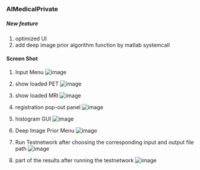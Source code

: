 ### AIMedicalPrivate


##### New feature
1. optimized UI
2. add deep image prior algorithm function by matlab systemcall

#### Screen Shot
1. Input Menu
![image](https://github.com/cubeFUN/AIMedical/blob/master/resource/InputMenu.png)

2. show loaded PET
![image](https://github.com/cubeFUN/AIMedical/blob/master/resource/show_PET.png)

3. show loaded MRI
![image](https://github.com/cubeFUN/AIMedical/blob/master/resource/show_MRI.png)

4. registration pop-out panel
![image](https://github.com/cubeFUN/AIMedical/blob/master/resource/registeration.png)

5. histogram GUI
![image](https://github.com/cubeFUN/AIMedical/blob/master/resource/histogram.png)

6. Deep Image Prior Menu
![image](https://github.com/cubeFUN/AIMedical/blob/master/resource/DIPMenu.png)

7. Run Testnetwork after choosing the corresponding input and output file path
![image](https://github.com/cubeFUN/AIMedical/blob/master/resource/RunTestNetwork.png)

8. part of the results after running the testnetwork
![image](https://github.com/cubeFUN/AIMedical/blob/master/resource/partofresult.png)
